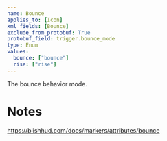 ```yaml
---
name: Bounce
applies_to: [Icon]
xml_fields: [Bounce]
exclude_from_protobuf: True
protobuf_field: trigger.bounce_mode
type: Enum
values:
  bounce: ["bounce"]
  rise: ["rise"]
---
```

The bounce behavior mode.

Notes
=====

https://blishhud.com/docs/markers/attributes/bounce
